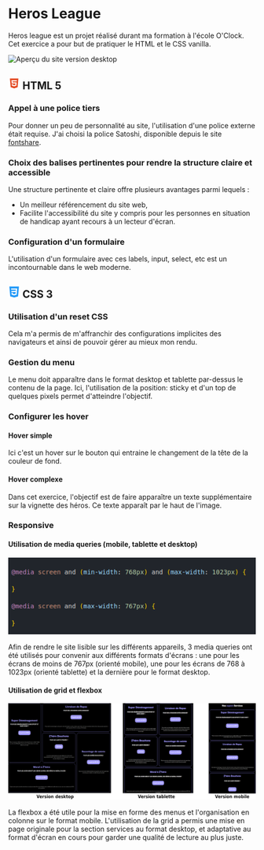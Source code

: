 # Heros League

Heros league est un projet réalisé durant ma formation à l'école O'Clock. Cet exercice a pour but de pratiquer le HTML et le CSS vanilla.

![Aperçu du site version desktop](./images/desktop.png)

## ![Logo HTML 5](./Icons/img-html.png) HTML 5

### Appel à une police tiers

Pour donner un peu de personnalité au site, l'utilisation d'une police externe était requise. J'ai choisi la police Satoshi, disponible depuis le site [fontshare](https://www.fontshare.com).

### Choix des balises pertinentes pour rendre la structure claire et accessible

Une structure pertinente et claire offre plusieurs avantages parmi lequels :

- Un meilleur référencement du site web,
- Facilite l'accessibilité du site y compris pour les personnes en situation de handicap ayant recours à un lecteur d'écran.

### Configuration d'un formulaire

L'utilisation d'un formulaire avec ces labels, input, select, etc est un incontournable dans le web moderne.

## ![Logo CSS 3](./Icons/img-css.png) CSS 3

### Utilisation d'un reset CSS

Cela m'a permis de m'affranchir des configurations implicites des navigateurs et ainsi de pouvoir gérer au mieux mon rendu.

### Gestion du menu

Le menu doit apparaître dans le format desktop et tablette par-dessus le contenu de la page. Ici, l'utilisation de la position: sticky et d'un top de quelques pixels permet d'atteindre l'objectif.

### Configurer les hover

#### Hover simple

Ici c'est un hover sur le bouton qui entraine le changement de la tête de la couleur de fond.

#### Hover complexe

Dans cet exercice, l'objectif est de faire apparaître un texte supplémentaire sur la vignette des héros. Ce texte apparaît par le haut de l'image.

### Responsive

#### Utilisation de media queries (mobile, tablette et desktop)

![Extrait des media queries utilisées](./images/mediaQueries.png)

Afin de rendre le site lisible sur les différents appareils, 3 media queries ont été utilisés pour convenir aux différents formats d'écrans : une pour les écrans de moins de 767px (orienté mobile), une pour les écrans de 768 à 1023px (orienté tablette) et la dernière pour le format desktop.

#### Utilisation de grid et flexbox

![Exemple de grid et flex sur les services](./images/grid-flex.png)

La flexbox a été utile pour la mise en forme des menus et l'organisation en colonne sur le format mobile.
L'utilisation de la grid a permis une mise en page originale pour la section services au format desktop, et adaptative au format d'écran en cours pour garder une qualité de lecture au plus juste.
